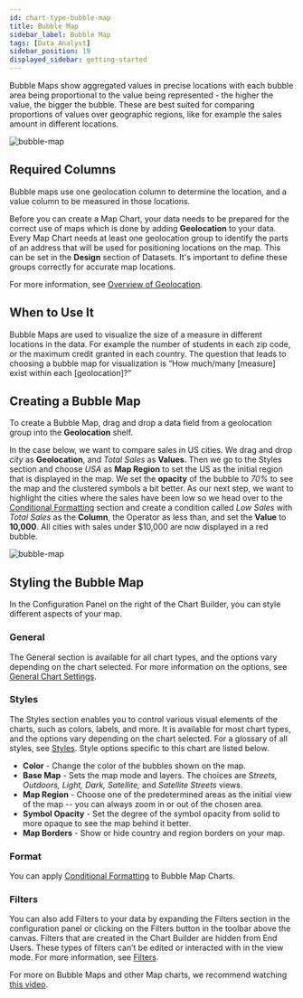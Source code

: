 ```yaml
---
id: chart-type-bubble-map
title: Bubble Map
sidebar_label: Bubble Map
tags: [Data Analyst]
sidebar_position: 19
displayed_sidebar: getting-started
---
```


<div style={{textAlign: "justify"}}>

Bubble Maps show aggregated values in precise locations with each bubble area being proportional to the value being represented - the higher the value, the bigger the bubble. These are best suited for comparing proportions of values over geographic regions, like for example the sales amount in different locations.
 
![bubble-map](https://s3.amazonaws.com/cdn.qrvey.com/documentation_assets/ui-docs/dataviews/chart-types-all/Bubble-Map/bubble.png#thumbnail)
 
 
## Required Columns
Bubble maps use one geolocation column to determine the location, and a value column to be measured in those locations. 

Before you can create a Map Chart, your data needs to be prepared for the correct use of maps which is done by adding **Geolocation** to your data.
Every Map Chart needs at least one geolocation group to identify the parts of an address that will be used for positioning locations on the map. This can be set in the **Design** section of Datasets. It's important to define these groups correctly for accurate map locations.

For more information, see [Overview of Geolocation](../../05-Working%20with%20Data/Datasets/02-Design/02-Geolocation/overview-of-geolocation.md).

 
## When to Use It
Bubble Maps are used to visualize the size of a measure in different locations in the data. For example the number of students in each zip code, or the maximum credit granted in each country. The question that leads to choosing a bubble map for visualization is “How much/many [measure] exist within each [geolocation]?”
 
## Creating a Bubble Map
 
To create a Bubble Map, drag and drop a data field from a geolocation group into the **Geolocation** shelf.
 
In the case below, we want to compare sales in US cities. We drag and drop *city* as **Geolocation**, and *Total Sales* as **Values**. Then we go to the Styles section and choose *USA* as **Map Region** to set the US as the initial region that is displayed in the map. We set the **opacity** of the bubble to *70%* to see the map and the clustered symbols a bit better. As our next step, we want to highlight the cities where the sales have been low so we head over to the [Conditional Formatting](../09-Configure%20charts/chart-format.md#small-multiples#conditional-formatting) section and create a condition called *Low Sales* with *Total Sales* as the **Column**, the Operator as less than, and set the **Value** to **10,000**. All cities with sales under $10,000 are now displayed in a red bubble. 
 
![bubble-map](https://s3.amazonaws.com/cdn.qrvey.com/documentation_assets/ui-docs/dataviews/chart-types-all/Bubble-Map/create.gif#thumbnail)
 
 
## Styling the Bubble Map
In the Configuration Panel on the right of the Chart Builder, you can style different aspects of your map.
 
### General
The General section is available for all chart types, and the options vary depending on the chart selected. For more information on the options, see [General Chart Settings](../09-Configure%20charts/general-chart-settings.md). 


 
### Styles
The Styles section enables you to control various visual elements of the charts, such as colors, labels, and more. It is available for most chart types, and the options vary depending on the chart selected. For a glossary of all styles, see [Styles](../09-Configure%20charts/chart-styles.md). Style options specific to this chart are listed below. 

* **Color** - Change the color of the bubbles shown on the map.
* **Base Map** - Sets the map mode and layers. The choices are S*treets, Outdoors, Light, Dark, Satellite,* and *Satellite Streets* views.
* **Map Region** - Choose one of the predetermined areas as the initial view of the map -- you can always zoom in or out of the chosen area.
* **Symbol Opacity** - Set the degree of the symbol opacity from solid to more opaque to see the map behind it better.
* **Map Borders** - Show or hide country and region borders on your map. 
 
 
 
### Format
You can apply [Conditional Formatting](../09-Configure%20charts/chart-format.md#small-multiples#conditional-formatting) to Bubble Map Charts.
 
### Filters
You can also add Filters to your data by expanding the Filters section in the configuration panel or clicking on the Filters button in the toolbar above the canvas.
Filters that are created in the Chart Builder are hidden from End Users. These types of filters can’t be edited or interacted with in the view mode. For more information, see [Filters](../09-Configure%20charts/chart-filters.md).
 
 
For more on Bubble Maps and other Map charts, we recommend watching <a href="/docs-v2/guides/legacy/map-chart.md" target="_blank">this video</a>.
 
 

 
 
 
</div>
